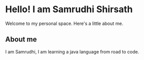 # Hello! I am Samrudhi Shirsath

Welcome to my personal space. Here's a little about me.

## About me

I am Samrudhi, I am learning a java language from road to code.